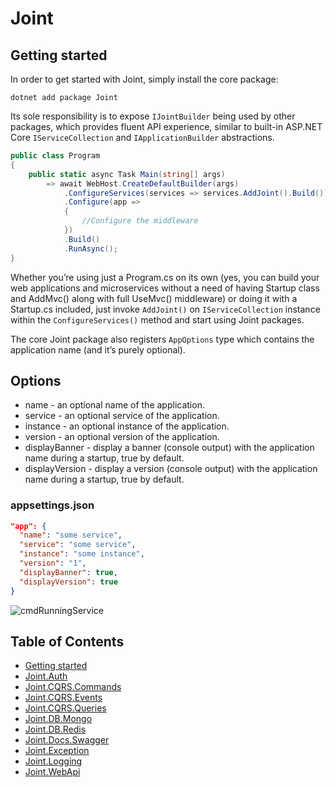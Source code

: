 # Joint

## Getting started

In order to get started with Joint, simply install the core package:

```
dotnet add package Joint
```

Its sole responsibility is to expose ```IJointBuilder``` being used by other packages, which provides fluent API experience, similar to built-in ASP.NET Core ```IServiceCollection``` and ```IApplicationBuilder``` abstractions.

```c#
public class Program
{
    public static async Task Main(string[] args)
        => await WebHost.CreateDefaultBuilder(args)
            .ConfigureServices(services => services.AddJoint().Build())
            .Configure(app =>
            {
                //Configure the middleware
            })
            .Build()
            .RunAsync();
}
```

Whether you’re using just a Program.cs on its own (yes, you can build your web applications and microservices without a need of having Startup class and AddMvc() along with full UseMvc() middleware) or doing it with a Startup.cs included, just invoke ```AddJoint()``` on ```IServiceCollection``` instance within the ```ConfigureServices()``` method and start using Joint packages.

The core Joint package also registers ```AppOptions``` type which contains the application name (and it’s purely optional).

## Options

- name - an optional name of the application.
- service - an optional service of the application.
- instance - an optional instance of the application.
- version - an optional version of the application.
- displayBanner - display a banner (console output) with the application name during a startup, true by default.
- displayVersion - display a version (console output) with the application name during a startup, true by default.

### appsettings.json

```json
"app": {
  "name": "some service",
  "service": "some service",
  "instance": "some instance",
  "version": "1",
  "displayBanner": true,
  "displayVersion": true
}
```

![cmdRunningService][image1]

## Table of Contents
- [Getting started](#getting-started)
- [Joint.Auth](/src/Joint.Auth)
- [Joint.CQRS.Commands](/src/Joint.CQRS.Commands)
- [Joint.CQRS.Events](/src/Joint.CQRS.Events)
- [Joint.CQRS.Queries](/src/Joint.CQRS.Queries)
- [Joint.DB.Mongo](/src/Joint.DB.Mongo)
- [Joint.DB.Redis](/src/Joint.DB.Redis)
- [Joint.Docs.Swagger](/src/Joint.Docs.Swagger)
- [Joint.Exception](/src/Joint.Exception)
- [Joint.Logging](/src/Joint.Logging)
- [Joint.WebApi](/src/Joint.WebApi)


[image1]: https://github.com/flapek/Joint/blob/master/Resources/cmdRunningService.png